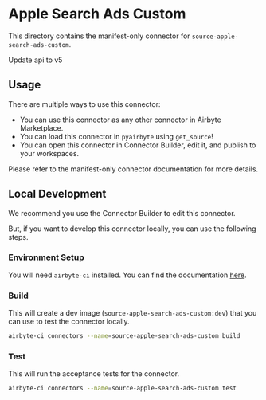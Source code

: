 # Apple Search Ads Custom
This directory contains the manifest-only connector for `source-apple-search-ads-custom`.

Update api to v5

## Usage
There are multiple ways to use this connector:
- You can use this connector as any other connector in Airbyte Marketplace.
- You can load this connector in `pyairbyte` using `get_source`!
- You can open this connector in Connector Builder, edit it, and publish to your workspaces.

Please refer to the manifest-only connector documentation for more details.

## Local Development
We recommend you use the Connector Builder to edit this connector.

But, if you want to develop this connector locally, you can use the following steps.

### Environment Setup
You will need `airbyte-ci` installed. You can find the documentation [here](airbyte-ci).

### Build
This will create a dev image (`source-apple-search-ads-custom:dev`) that you can use to test the connector locally.
```bash
airbyte-ci connectors --name=source-apple-search-ads-custom build
```

### Test
This will run the acceptance tests for the connector.
```bash
airbyte-ci connectors --name=source-apple-search-ads-custom test
```

